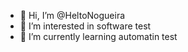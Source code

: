 - 👋 Hi, I’m @HeltoNogueira
- 👀 I’m interested in software test
- 🌱 I’m currently learning automatin test


<!---
HeltoNogueira/HeltoNogueira is a ✨ special ✨ repository because its `README.md` (this file) appears on your GitHub profile.
You can click the Preview link to take a look at your changes.
--->
